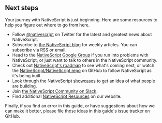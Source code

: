 ## Next steps

Your journey with NativeScript is just beginning. Here are some resources to help you figure out where to go from here.

- Follow [@nativescript](https://twitter.com/nativescript) on Twitter for the latest and greatest news about NativeScript.
- Subscribe to [the NativeScript blog](https://www.nativescript.org/blog) for weekly articles. You can subscribe via RSS or email.
- Head to the [NativeScript Google Group](https://groups.google.com/forum/#!forum/nativescript) if you run into problems with NativeScript, or just want to talk to others in the NativeScript community.
- Check out [NativeScript's roadmap](https://www.nativescript.org/roadmap) to see what's coming next, or watch the [NativeScript/NativeScript repo](https://github.com/NativeScript/NativeScript) on GitHub to follow NativeScript as it's being built.
- Look through the NativeScript [showcases](https://www.nativescript.org/showcases) to get an idea of what people are building.
- Join [the NativeScript Community on Slack](http://tinyurl.com/nativeScriptSlack).
- Find additional [NativeScript Resources](https://www.nativescript.org/resources) on our website.

Finally, if you find an error in this guide, or have suggestions about how we can make it better, please file those ideas in [this guide's issue tracker](https://github.com/NativeScript/docs/issues) on GitHub. 
